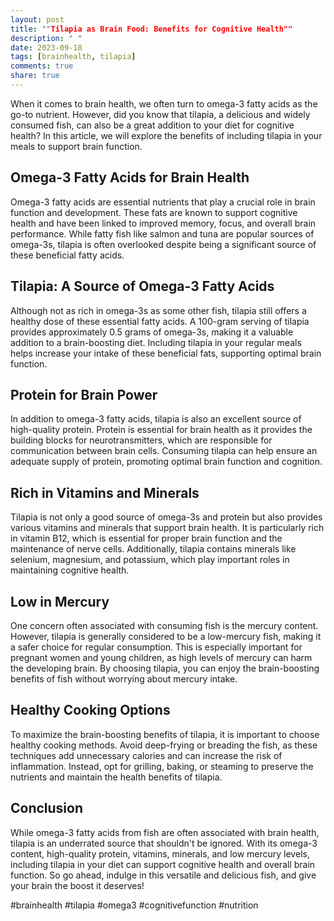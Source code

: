 ```yaml
---
layout: post
title: ""Tilapia as Brain Food: Benefits for Cognitive Health""
description: " "
date: 2023-09-18
tags: [brainhealth, tilapia]
comments: true
share: true
---
```


When it comes to brain health, we often turn to omega-3 fatty acids as the go-to nutrient. However, did you know that tilapia, a delicious and widely consumed fish, can also be a great addition to your diet for cognitive health? In this article, we will explore the benefits of including tilapia in your meals to support brain function.

## Omega-3 Fatty Acids for Brain Health

Omega-3 fatty acids are essential nutrients that play a crucial role in brain function and development. These fats are known to support cognitive health and have been linked to improved memory, focus, and overall brain performance. While fatty fish like salmon and tuna are popular sources of omega-3s, tilapia is often overlooked despite being a significant source of these beneficial fatty acids.

## Tilapia: A Source of Omega-3 Fatty Acids

Although not as rich in omega-3s as some other fish, tilapia still offers a healthy dose of these essential fatty acids. A 100-gram serving of tilapia provides approximately 0.5 grams of omega-3s, making it a valuable addition to a brain-boosting diet. Including tilapia in your regular meals helps increase your intake of these beneficial fats, supporting optimal brain function.

## Protein for Brain Power

In addition to omega-3 fatty acids, tilapia is also an excellent source of high-quality protein. Protein is essential for brain health as it provides the building blocks for neurotransmitters, which are responsible for communication between brain cells. Consuming tilapia can help ensure an adequate supply of protein, promoting optimal brain function and cognition.

## Rich in Vitamins and Minerals

Tilapia is not only a good source of omega-3s and protein but also provides various vitamins and minerals that support brain health. It is particularly rich in vitamin B12, which is essential for proper brain function and the maintenance of nerve cells. Additionally, tilapia contains minerals like selenium, magnesium, and potassium, which play important roles in maintaining cognitive health.

## Low in Mercury

One concern often associated with consuming fish is the mercury content. However, tilapia is generally considered to be a low-mercury fish, making it a safer choice for regular consumption. This is especially important for pregnant women and young children, as high levels of mercury can harm the developing brain. By choosing tilapia, you can enjoy the brain-boosting benefits of fish without worrying about mercury intake.

## Healthy Cooking Options

To maximize the brain-boosting benefits of tilapia, it is important to choose healthy cooking methods. Avoid deep-frying or breading the fish, as these techniques add unnecessary calories and can increase the risk of inflammation. Instead, opt for grilling, baking, or steaming to preserve the nutrients and maintain the health benefits of tilapia.

## Conclusion

While omega-3 fatty acids from fish are often associated with brain health, tilapia is an underrated source that shouldn't be ignored. With its omega-3 content, high-quality protein, vitamins, minerals, and low mercury levels, including tilapia in your diet can support cognitive health and overall brain function. So go ahead, indulge in this versatile and delicious fish, and give your brain the boost it deserves!

#brainhealth #tilapia #omega3 #cognitivefunction #nutrition